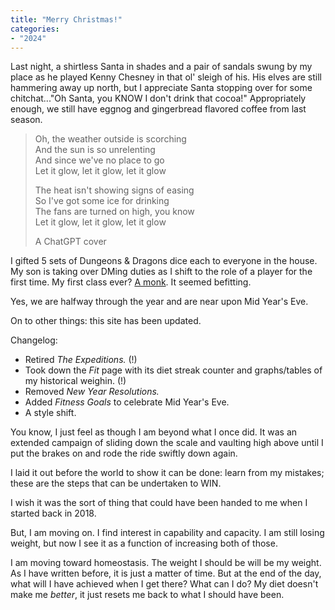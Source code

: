 ```yaml
---
title: "Merry Christmas!"
categories:
- "2024"
---
```


Last night, a shirtless Santa in shades and a pair of sandals swung by my place as he played Kenny Chesney in that ol' sleigh of his.  His elves are still hammering away up north, but I appreciate Santa stopping over for some chitchat..."Oh Santa, you KNOW I don't drink that cocoa!"  Appropriately enough, we still have eggnog and gingerbread flavored coffee from last season. 

>Oh, the weather outside is scorching  
And the sun is so unrelenting  
And since we've no place to go  
Let it glow, let it glow, let it glow  
>
> The heat isn't showing signs of easing  
So I've got some ice for drinking  
The fans are turned on high, you know  
Let it glow, let it glow, let it glow  
>
> A ChatGPT cover

I gifted 5 sets of Dungeons & Dragons dice each to everyone in the house.  My son is taking over DMing duties as I shift to the role of a player for the first time.  My first class ever?  [A monk](https://www.dndbeyond.com/classes/11-monk).  It seemed befitting.

Yes, we are halfway through the year and are near upon Mid Year's Eve.

On to other things: this site has been updated.

Changelog:

* Retired *The Expeditions.* (!)
* Took down the *Fit* page with its diet streak counter and graphs/tables of my historical weighin. (!)
* Removed *New Year Resolutions.*
* Added *Fitness Goals* to celebrate Mid Year's Eve.
* A style shift.

You know, I just feel as though I am beyond what I once did.  It was an extended campaign of sliding down the scale and vaulting high above until I put the brakes on and rode the ride swiftly down again. 

I laid it out before the world to show it can be done: learn from my mistakes; these are the steps that can be undertaken to WIN.  

I wish it was the sort of thing that could have been handed to me when I started back in 2018.

But, I am moving on.  I find interest in capability and capacity.  I am still losing weight, but now I see it as a function of increasing both of those.  

I am moving toward homeostasis.  The weight I should be will be my weight.  As I have written before, it is just a matter of time.  But at the end of the day, what will I have achieved when I get there?  What can I do?  My diet doesn't make me *better*, it just resets me back to what I should have been.
